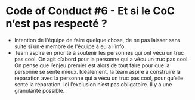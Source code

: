 # Code of Conduct #6 - Et si le CoC n’est pas respecté ? 

- Intention de l'équipe de faire quelque chose, de ne pas laisser sans suite si un·e membre de l'équipe à eu a l’info.
- Team aspire en priorité à soutenir les personnes qui ont vécu un truc pas cool.  On agit d’abord pour la personne qui a vécu un truc pas cool. On pense que l’enjeu premier est alors de tout faire pour que la personne se sente mieux.  Idéalement, la team aspire à  construire la réparation avec la personne qui a vécu un truc pas cool, pour qu’elle sente la réparation. Ici l’exclusion n’est pas obligatoire. Il y a une granularité possible.
